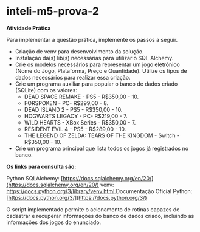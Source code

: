 # inteli-m5-prova-2

**Atividade Prática**

Para implementar a questão prática, implemente os passos a seguir.

- Criação de venv para desenvolvimento da solução.
- Instalação da(s) lib(s) necessárias para utilizar o SQL Alchemy.
- Crie os modelos necessários para representar um jogo eletrônico (Nome do Jogo, Plataforma, Preço e Quantidade). Utilize os tipos de dados necessários para realizar essa criação.
- Crie um programa auxiliar para popular o banco de dados criado (SQLite) com os valores:
  - DEAD SPACE REMAKE - PS5 - R$350,00 - 10.
  - FORSPOKEN - PC- R$299,00 - 8.
  - DEAD ISLAND 2 - PS5 - R$350,00 - 10.
  - HOGWARTS LEGACY - PC- R$219,00 - 7.
  - WILD HEARTS - XBox Series - R$350,00 - 7.
  - RESIDENT EVIL 4 - PS5 - R$289,00 - 10.
  - THE LEGEND OF ZELDA: TEARS OF THE KINGDOM - Switch - R$350,00 - 10.
- Crie um programa principal que lista todos os jogos já registrados no banco.

**Os links para consulta são:**

Python SQLAlchemy: [https://docs.sqlalchemy.org/en/20/](https://docs.sqlalchemy.org/en/20/)
venv: [https://docs.python.org/3/library/venv.html
](https://docs.python.org/3/library/venv.html)Documentação Oficial Python: [https://docs.python.org/3/](https://docs.python.org/3/)

O script implementado permite o acionamento de rotinas capazes de cadastrar e recuperar informações do banco de dados criado, incluindo as informações dos jogos do enunciado.
